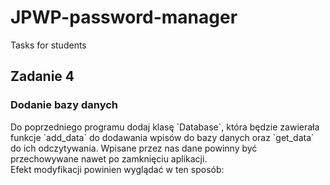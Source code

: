 # JPWP-password-manager
Tasks for students
<h2>Zadanie 4</h2>
<h3>Dodanie bazy danych</h3>
    Do poprzedniego programu dodaj klasę `Database`, która będzie zawierała funkcje `add_data` do dodawania wpisów do bazy danych oraz `get_data` do ich odczytywania. Wpisane przez nas dane powinny być przechowywane nawet po zamknięciu aplikacji.
<br> 
    Efekt modyfikacji powinien wyglądać w ten sposób:
<br>


